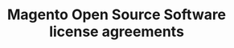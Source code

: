 ---
layout: default
group: release-notes
subgroup: 10_OSS
title: Magento Open Source Software license agreements
menu_title: Magento Open Source Software license agreements
menu_order: 1
menu_node: parent
version: 2.1
github_link: release-notes/MagentoOSS.html
---